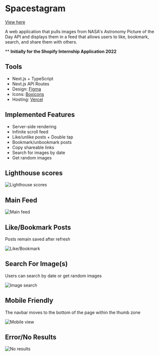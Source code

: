 # Spacestagram

[View here](https://spacestagram-phi.vercel.app)

A web application that pulls images from NASA's Astronomy Picture of the Day API and displays them in a feed that allows users to like, bookmark, search, and share them with others.

** **Initially for the Shopify Internship Application 2022**

## Tools

- Next.js + TypeScript
- Next.js API Routes
- Design: [Figma](https://figma.com)
- Icons: [Boxicons](https://boxicons.com)
- Hosting: [Vercel](https://vercel.com/)

## Implemented Features

- Server-side rendering
- Infinite scroll feed
- Like/unlike posts + Double tap
- Bookmark/unbookmark posts
- Copy shareable links
- Search for images by date
- Get random images

## Lighthouse scores

![Lighthouse scores](https://github.com/kareemelgendy/spacetagram/blob/master/readme-files/lighthouse-scores.png)

## Main Feed

![Main feed](https://github.com/kareemelgendy/spacetagram/blob/master/readme-files/main-feed.gif)

## Like/Bookmark Posts

Posts remain saved after refresh

![Like/Bookmark](https://github.com/kareemelgendy/spacetagram/blob/master/readme-files/likes-bookmarks.gif)

## Search For Image(s)

Users can search by date or get random images

![Image search](https://github.com/kareemelgendy/spacetagram/blob/master/readme-files/search.gif)

## Mobile Friendly

The navbar moves to the bottom of the page within the thumb zone

![Mobile view](https://github.com/kareemelgendy/spacetagram/blob/master/readme-files/mobile.gif)

## Error/No Results

![No results](https://github.com/kareemelgendy/spacetagram/blob/master/readme-files/no-results.gif)
